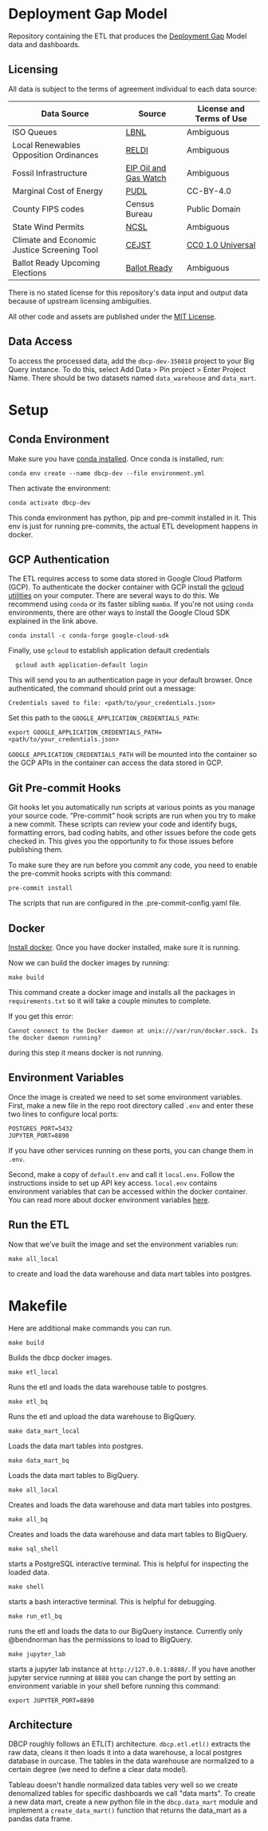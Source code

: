 # Deployment Gap Model

Repository containing the ETL that produces the [Deployment Gap](https://www.deploymentgap.fund/) Model data and dashboards.

## Licensing

All data is subject to the terms of agreement individual to each data source:

| Data Source | Source | License and Terms of Use |
| ---- | ---- | ---- |
| ISO Queues | [LBNL](https://emp.lbl.gov/generation-storage-and-hybrid-capacity) | Ambiguous |
| Local Renewables Opposition Ordinances | [RELDI](https://climate.law.columbia.edu/sites/default/files/content/RELDI%20report%20updated%209.10.21.pdf) | Ambiguous |
| Fossil Infrastructure | [EIP Oil and Gas Watch](https://oilandgaswatch.org/) | Ambiguous |
| Marginal Cost of Energy | [PUDL](https://github.com/catalyst-cooperative/pudl) | CC-BY-4.0 |
| County FIPS codes | Census Bureau | Public Domain |
| State Wind Permits | [NCSL](https://www.ncsl.org/research/energy/state-wind-energy-siting.aspx) | Ambiguous |
| Climate and Economic Justice Screening Tool | [CEJST](https://screeningtool.geoplatform.gov/en/downloads#3/33.47/-97.5) | [CC0 1.0 Universal](https://github.com/usds/justice40-tool/blob/main/LICENSE.md) |
| Ballot Ready Upcoming Elections | [Ballot Ready](https://www.ballotready.org/) | Ambiguous |

There is no stated license for this repository's data input and output data because of upstream licensing ambiguities.

All other code and assets are published under the [MIT License](https://opensource.org/licenses/MIT).

## Data Access

To access the processed data, add the `dbcp-dev-350818` project to your Big Query instance. To do this, select Add Data > Pin project > Enter Project Name. There should be two datasets named `data_warehouse` and `data_mart`.

# Setup

## Conda Environment

Make sure you have [conda installed](https://docs.conda.io/projects/conda/en/latest/user-guide/install/index.html). Once conda is installed, run:

```
conda env create --name dbcp-dev --file environment.yml
```

Then activate the environment:

```
conda activate dbcp-dev
```

This conda environment has python, pip and pre-commit installed in it. This env is just for running pre-commits, the actual ETL development happens in docker.

## GCP Authentication
The ETL requires access to some data stored in Google Cloud Platform (GCP).
To authenticate the docker container with GCP install the [gcloud utilities](https://cloud.google.com/sdk/docs/install) on your
computer. There are several ways to do this. We recommend using ``conda`` or its faster
sibling ``mamba``. If you're not using ``conda`` environments, there are other
ways to install the Google Cloud SDK explained in the link above.

```
conda install -c conda-forge google-cloud-sdk
```

Finally, use ``gcloud`` to establish application default credentials

```
  gcloud auth application-default login
```

This will send you to an authentication page in your default browser. Once
authenticated, the command should print out a message:

```
Credentials saved to file: <path/to/your_credentials.json>
```

Set this path to the `GOOGLE_APPLICATION_CREDENTIALS_PATH`:

```
export GOOGLE_APPLICATION_CREDENTIALS_PATH=<path/to/your_credentials.json>
```

`GOOGLE_APPLICATION_CREDENTIALS_PATH` will be mounted into the container so
the GCP APIs in the container can access the data stored in GCP.



## Git Pre-commit Hooks

Git hooks let you automatically run scripts at various points as you manage your source code. “Pre-commit” hook scripts are run when you try to make a new commit. These scripts can review your code and identify bugs, formatting errors, bad coding habits, and other issues before the code gets checked in. This gives you the opportunity to fix those issues before publishing them.

To make sure they are run before you commit any code, you need to enable the pre-commit hooks scripts with this command:

```
pre-commit install
```

The scripts that run are configured in the .pre-commit-config.yaml file.

## Docker

[Install docker](https://docs.docker.com/get-docker/). Once you have docker installed, make sure it is running.

Now we can build the docker images by running:

```
make build
```

This command create a docker image and installs all the packages in `requirements.txt` so it will take a couple minutes to complete.

If you get this error:

```
Cannot connect to the Docker daemon at unix:///var/run/docker.sock. Is the docker daemon running?
```

during this step it means docker is not running.

## Environment Variables

Once the image is created we need to set some environment variables. First, make a new file in the repo root directory called `.env` and enter these two lines to configure local ports:

```
POSTGRES_PORT=5432
JUPYTER_PORT=8890
```

If you have other services running on these ports, you can change them in `.env`.

Second, make a copy of `default.env` and call it `local.env`. Follow the instructions inside to set up API key access. `local.env` contains environment variables that can be accessed within the docker container. You can read more about docker environment variables [here](https://docs.docker.com/compose/environment-variables/).

## Run the ETL

Now that we’ve built the image and set the environment variables run:

```
make all_local
```

to create and load the data warehouse and data mart tables into postgres.

# Makefile

Here are additional make commands you can run.

```
make build
```

Builds the dbcp docker images.

```
make etl_local
```

Runs the etl and loads the data warehouse table to postgres.

```
make etl_bq
```

Runs the etl and upload the data warehouse to BigQuery.

```
make data_mart_local
```

Loads the data mart tables into postgres.

```
make data_mart_bq
```

Loads the data mart tables to BigQuery.

```
make all_local
```

Creates and loads the data warehouse and data mart tables into postgres.

```
make all_bq
```

Creates and loads the data warehouse and data mart tables to BigQuery.

```
make sql_shell
```

starts a PostgreSQL interactive terminal. This is helpful for inspecting the loaded data.

```
make shell
```

starts a bash interactive terminal. This is helpful for debugging.

```
make run_etl_bq
```

runs the etl and loads the data to our BigQuery instance. Currently only @bendnorman has the permissions to load to BigQuery.

```
make jupyter_lab
```

starts a jupyter lab instance at `http://127.0.0.1:8888/`. If you have another jupyter service running at `8888` you can change the port by setting an environment variable in your shell before running this command:

```
export JUPYTER_PORT=8890
```

## Architecture

DBCP roughly follows an ETL(T) architecture. `dbcp.etl.etl()` extracts the raw data, cleans it then loads it into a data warehouse, a local postgres database in ourcase. The tables in the data warehouse are normalized to a certain degree (we need to define a clear data model).

Tableau doesn't handle normalized data tables very well so we create denomalized tables for specific dashboards we call "data marts". To create a new data mart, create a new python file in the `dbcp.data_mart` module and implement a `create_data_mart()` function that returns the data_mart as a pandas data frame.
